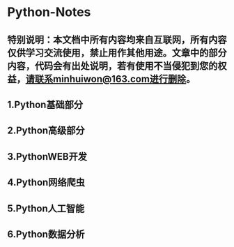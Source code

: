 # Python-Notes
## 特别说明：本文档中所有内容均来自互联网，所有内容仅供学习交流使用，禁止用作其他用途。文章中的部分内容，代码会有出处说明，若有使用不当侵犯到您的权益，请联系minhuiwon@163.com进行删除。

## 1.Python基础部分
## 2.Python高级部分
## 3.PythonWEB开发
## 4.Python网络爬虫
## 5.Python人工智能
## 6.Python数据分析
